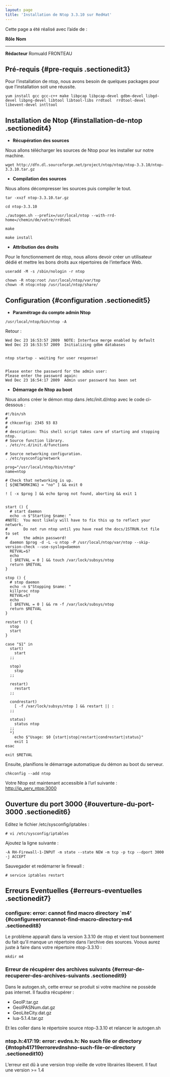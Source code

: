 ```yaml
---
layout: page
title: 'Installation de Ntop 3.3.10 sur RedHat'
---
```


Cette page a été réalisé avec l’aide de :

  **Rôle**        **Nom**
  --------------- ------------------
  **Rédacteur**   Romuald FRONTEAU

Pré-requis {#pre-requis .sectionedit3}
----------

Pour l’installation de ntop, nous avons besoin de quelques packages pour
que l’installation soit une réussite.

~~~~ {.code}
yum install gcc gcc-c++ make libpcap libpcap-devel gdbm-devel libgd-devel libpng-devel libtool libtool-libs rrdtool  rrdtool-devel libevent-devel intltool
~~~~

Installation de Ntop {#installation-de-ntop .sectionedit4}
--------------------

-   **Récupération des sources**

Nous allons télécharger les sources de Ntop pour les installer sur notre
machine.

~~~~ {.code}
wget http://dfn.dl.sourceforge.net/project/ntop/ntop/ntop-3.3.10/ntop-3.3.10.tar.gz
~~~~

-   **Compilation des sources**

Nous allons décompresser les sources puis compiler le tout.

~~~~ {.code}
tar -xvzf ntop-3.3.10.tar.gz

cd ntop-3.3.10

./autogen.sh --prefix=/usr/local/ntop --with-rrd-home=/chemin/de/votre/rrdtool

make

make install
~~~~

-   **Attribution des droits**

Pour le fonctionnement de ntop, nous allons devoir créer un utilisateur
dédié et mettre les bons droits aux répertoires de l’interface Web.

~~~~ {.code}
useradd -M -s /sbin/nologin -r ntop

chown -R ntop:root /usr/local/ntop/var/top
chown -R ntop:ntop /usr/local/ntop/share/
~~~~

Configuration {#configuration .sectionedit5}
-------------

-   **Paramétrage du compte admin Ntop**

~~~~ {.code}
/usr/local/ntop/bin/ntop -A
~~~~

Retour :

~~~~ {.code}
Wed Dec 23 16:53:57 2009  NOTE: Interface merge enabled by default
Wed Dec 23 16:53:57 2009  Initializing gdbm databases


ntop startup - waiting for user response!


Please enter the password for the admin user:
Please enter the password again:
Wed Dec 23 16:54:17 2009  Admin user password has been set
~~~~

-   **Démarrage de Ntop au boot**

Nous allons créer le démon ntop dans /etc/init.d/ntop avec le code
ci-dessous :

~~~~ {.code}
#!/bin/sh
#
# chkconfig: 2345 93 83
#
# description: This shell script takes care of starting and stopping ntop.
# Source function library.
. /etc/rc.d/init.d/functions

# Source networking configuration.
. /etc/sysconfig/network

prog="/usr/local/ntop/bin/ntop"
name=ntop

# Check that networking is up.
[ ${NETWORKING} = "no" ] && exit 0

! [ -x $prog ] && echo $prog not found, aborting && exit 1


start () {
  # start daemon
  echo -n $"Starting $name: "
#NOTE:  You most likely will have to fix this up to reflect your network.
#       Do not run ntop until you have read the docs/1STRUN.txt file to set
#       the admin password!
  daemon $prog -d -L -u ntop -P /usr/local/ntop/var/ntop --skip-version-check --use-syslog=daemon
  RETVAL=$?
  echo
  [ $RETVAL = 0 ] && touch /var/lock/subsys/ntop
  return $RETVAL
}

stop () {
  # stop daemon
  echo -n $"Stopping $name: "
  killproc ntop
  RETVAL=$?
  echo
  [ $RETVAL = 0 ] && rm -f /var/lock/subsys/ntop
  return $RETVAL
}

restart () {
  stop
  start
}

case "$1" in
  start)
    start
  ;;

  stop)
    stop
  ;;

  restart)
    restart
  ;;

  condrestart)
    [ -f /var/lock/subsys/ntop ] && restart || :
  ;;

  status)
    status ntop
  ;;
  *)
    echo $"Usage: $0 {start|stop|restart|condrestart|status}"
    exit 1
esac

exit $RETVAL
~~~~

Ensuite, planifions le démarrage automatique du démon au boot du
serveur.

~~~~ {.code}
chkconfig --add ntop
~~~~

Votre Ntop est maintenant accessible à l’url suivante :
<http://ip_serv_ntop:3000>

Ouverture du port 3000 {#ouverture-du-port-3000 .sectionedit6}
----------------------

Editez le fichier /etc/sysconfig/iptables :

~~~~ {.code}
# vi /etc/sysconfig/iptables
~~~~

Ajoutez la ligne suivante :

~~~~ {.code}
-A RH-Firewall-1-INPUT -m state --state NEW -m tcp -p tcp --dport 3000 -j ACCEPT
~~~~

Sauvegader et redémarrer le firewall :

~~~~ {.code}
# service iptables restart
~~~~

Erreurs Eventuelles {#erreurs-eventuelles .sectionedit7}
-------------------

### configure: error: cannot find macro directory \`m4' {#configureerrorcannot-find-macro-directory-m4 .sectionedit8}

Le problème apparaît dans la version 3.3.10 de ntop et vient tout
bonnement du fait qu’il manque un répertoire dans l’archive des sources.
Voous aurez juste à faire dans votre répertoire ntop-3.3.10 :

~~~~ {.code}
mkdir m4
~~~~

### Erreur de récupérer des archives suivants {#erreur-de-recuperer-des-archives-suivants .sectionedit9}

Dans le autogen.sh, cette erreur se produit si votre machine ne possède
pas internet. Il faudra récupérer :

-   GeoIP.tar.gz
-   GeoIPASNum.dat.gz
-   GeoLiteCity.dat.gz
-   lua-5.1.4.tar.gz

Et les coller dans le répertoire source ntop-3.3.10 et relancer le
autogen.sh

### ntop.h:417:19: error: evdns.h: No such file or directory {#ntoph41719errorevdnshno-such-file-or-directory .sectionedit10}

L’erreur est dû à une version trop vieille de votre librairies libevent.
Il faut une version \>= 1.4